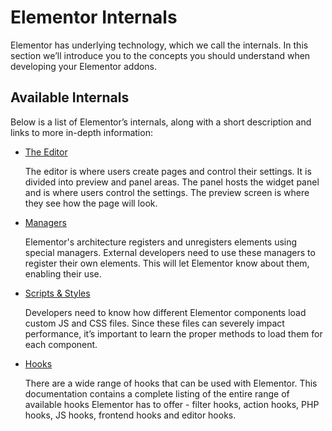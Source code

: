 # Elementor Internals

Elementor has underlying technology, which we call the internals. In this section we’ll introduce you to the concepts you should understand when developing your Elementor addons.

## Available Internals

Below is a list of Elementor’s internals, along with a short description and links to more in-depth information:

* [The Editor](/editor/)

  The editor is where users create pages and control their settings. It is divided into preview and panel areas. The panel hosts the widget panel and is where users control the settings. The preview screen is where they see how the page will look.

* [Managers](/managers/)

  Elementor's architecture registers and unregisters elements using special managers. External developers need to use these managers to register their own elements. This will let Elementor know about them, enabling their use.

* [Scripts & Styles](/scripts-styles/)

  Developers need to know how different Elementor components load custom JS and CSS files. Since these files can severely impact performance, it’s important to learn the proper methods to load them for each component.

* [Hooks](/hooks/)

  There are a wide range of hooks that can be used with Elementor. This documentation contains a complete listing of the entire range of available hooks Elementor has to offer - filter hooks, action hooks, PHP hooks, JS hooks, frontend hooks and editor hooks.
